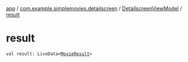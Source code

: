 [app](../../index.md) / [com.example.simplemovies.detailscreen](../index.md) / [DetailscreenViewModel](index.md) / [result](./result.md)

# result

`val result: LiveData<`[`MovieResult`](../../com.example.simplemovies.domain/-movie-result/index.md)`>`